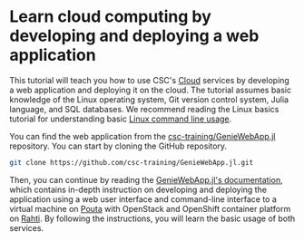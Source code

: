 # Learn cloud computing by developing and deploying a web application
This tutorial will teach you how to use CSC's [Cloud](../index.md) services by developing a web application and deploying it on the cloud. The tutorial assumes basic knowledge of the Linux operating system, Git version control system, Julia language, and SQL databases. We recommend reading the Linux basics tutorial for understanding basic [Linux command line usage](../../support/tutorials/env-guide/index.md).

You can find the web application from the [csc-training/GenieWebApp.jl](https://github.com/csc-training/GenieWebApp.jl) repository. You can start by cloning the GitHub repository.

```bash
git clone https://github.com/csc-training/GenieWebApp.jl.git
```

Then, you can continue by reading the [GenieWebApp.jl's documentation](https://csc-training.github.io/GenieWebApp.jl/dev/), which contains in-depth instruction on developing and deploying the application using a web user interface and command-line interface to a virtual machine on [Pouta](../pouta/index.md) with OpenStack and OpenShift container platform on [Rahti](../rahti2/index.md). By following the instructions, you will learn the basic usage of both services.

